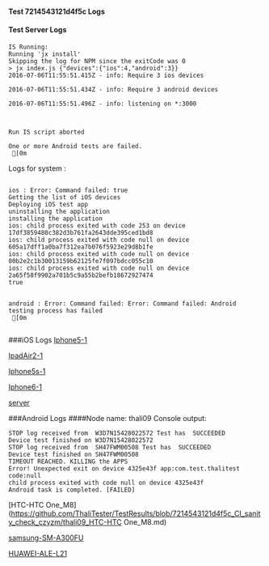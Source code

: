 #### Test 7214543121d4f5c Logs

#### Test Server Logs
```
IS Running:
Running 'jx install'
Skipping the log for NPM since the exitCode was 0
> jx index.js {"devices":{"ios":4,"android":3}}
2016-07-06T11:55:51.415Z - info: Require 3 ios devices

2016-07-06T11:55:51.434Z - info: Require 3 android devices

2016-07-06T11:55:51.496Z - info: listening on *:3000


 
Run IS script aborted
 
One or more Android tests are failed.
 [0m

```


Logs for system : 
```

ios : Error: Command failed: true
Getting the list of iOS devices 
Deploying iOS test app 
uninstalling the application 
installing the application 
ios: child process exited with code 253 on device 17df3859480c382d3b761fa2643dde395ced1bd8 
ios: child process exited with code null on device 605a17dff1a0ba7f312ea7b076f5923e29d8b1fe 
ios: child process exited with code null on device 00b2e2c1b30013159b62125fe7f097bdcc055c10 
ios: child process exited with code null on device 2a65f58f9902a701b5c9a55b2befb18672927474 
true


android : Error: Command failed: Error: Command failed: Android testing process has failed
 [0m


```
###iOS Logs
[Iphone5-1](https://github.com/ThaliTester/TestResults/blob/7214543121d4f5c_CI_sanity_check_czyzm/iOS_Iphone5-1.md)

[IpadAir2-1](https://github.com/ThaliTester/TestResults/blob/7214543121d4f5c_CI_sanity_check_czyzm/iOS_IpadAir2-1.md)

[Iphone5s-1](https://github.com/ThaliTester/TestResults/blob/7214543121d4f5c_CI_sanity_check_czyzm/iOS_Iphone5s-1.md)

[Iphone6-1](https://github.com/ThaliTester/TestResults/blob/7214543121d4f5c_CI_sanity_check_czyzm/iOS_Iphone6-1.md)

[server](https://github.com/ThaliTester/TestResults/blob/7214543121d4f5c_CI_sanity_check_czyzm/iOS_server.md)


###Android Logs
####Node name: thali09
Console output:
```
STOP log received from  W3D7N15428022572 Test has  SUCCEEDED
Device test finished on W3D7N15428022572 
STOP log received from  SH47FWM00508 Test has  SUCCEEDED
Device test finished on SH47FWM00508 
TIMEOUT REACHED. KILLING the APPS
Error! Unexpected exit on device 4325e43f app:com.test.thalitest code:null 
child process exited with code null on device 4325e43f 
Android task is completed. [FAILED]
```
[HTC-HTC One_M8](https://github.com/ThaliTester/TestResults/blob/7214543121d4f5c_CI_sanity_check_czyzm/thali09_HTC-HTC One_M8.md)

[samsung-SM-A300FU](https://github.com/ThaliTester/TestResults/blob/7214543121d4f5c_CI_sanity_check_czyzm/thali09_samsung-SM-A300FU.md)

[HUAWEI-ALE-L21](https://github.com/ThaliTester/TestResults/blob/7214543121d4f5c_CI_sanity_check_czyzm/thali09_HUAWEI-ALE-L21.md)




